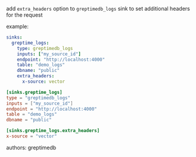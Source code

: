 add `extra_headers` option to `greptimedb_logs` sink to set additional headers for the request

example:

```yaml
sinks:
  greptime_logs:
    type: greptimedb_logs
    inputs: ["my_source_id"]
    endpoint: "http://localhost:4000"
    table: "demo_logs"
    dbname: "public"
    extra_headers:
      x-source: vector
```

```toml
[sinks.greptime_logs]
type = "greptimedb_logs"
inputs = ["my_source_id"]
endpoint = "http://localhost:4000"
table = "demo_logs"
dbname = "public"

[sinks.greptime_logs.extra_headers]
x-source = "vector"
```

authors: greptimedb
